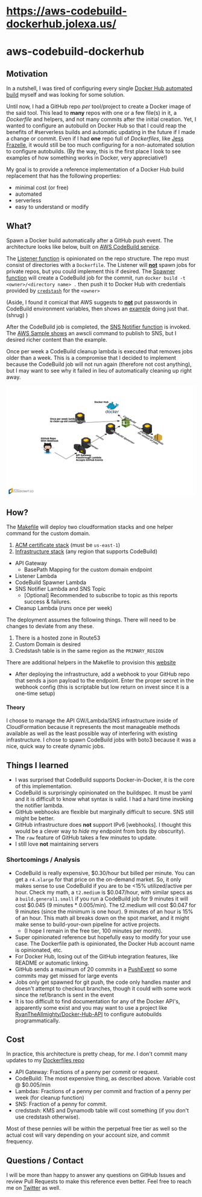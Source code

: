 https://aws-codebuild-dockerhub.jolexa.us/
===============
# aws-codebuild-dockerhub

## Motivation
In a nutshell, I was tired of configuring every single [Docker Hub automated
build](https://docs.docker.com/docker-hub/github/) myself and was looking for
some solution.

Until now, I had a GitHub repo _per_ tool/project to create a Docker image of
the said tool. This lead to **many** repos with one or a few file(s) in it, a
_Dockerfile_ and helpers, and not many commits after the initial creation. Yet,
I wanted to configure an autobuild on Docker Hub so that I could reap the
benefits of #serverless builds and automatic updating in the future if I made a
change or commit. Even if I had **one** repo full of _Dockerfiles_, like [Jess
Frazelle](https://github.com/jessfraz/dockerfiles), it would still be too much
configuring for a non-automated solution to configure autobuilds. (By the way,
this is the first place I look to see examples of how something works in Docker,
very appreciative!)

My goal is to provide a reference implementation of a Docker Hub build
replacement that has the following properties:
* minimal cost (or free)
* automated
* serverless
* easy to understand or modify

## What?
Spawn a Docker build automatically after a GitHub push event. The
architecture looks like below, built on [AWS CodeBuild
service](https://aws.amazon.com/codebuild/).

The [Listener function](https://github.com/jolexa/aws-codebuild-dockerhub/blob/master/lambda/listener.py)
is opinionated on the repo structure. The repo must consist of directories with
a `Dockerfile`. The Listener will
[**not**](https://github.com/jolexa/aws-codebuild-dockerhub/blob/master/lambda/listener.py#L53-L58)
spawn jobs for private repos, but you could implement this if desired. The
[Spawner function](https://github.com/jolexa/aws-codebuild-dockerhub/blob/master/lambda/spawn-codebuild.py)
will create a CodeBuild job for the commit, run
`docker build -t <owner>/<directory name> .`
then push it to Docker Hub with credentials provided by
[`credstash`](https://github.com/fugue/credstash) for the `<owner>`

(Aside, I found it comical that AWS suggests to
[**not**](https://docs.aws.amazon.com/codebuild/latest/userguide/build-env-ref.html)
put passwords in CodeBuild environment variables, then shows an
[example](https://docs.aws.amazon.com/codebuild/latest/userguide/sample-docker.html#sample-docker-docker-hub)
doing just that. (shrug) )

After the CodeBuild job is completed, the
[SNS Notifier function](https://github.com/jolexa/aws-codebuild-dockerhub/blob/master/lambda/notify-status-sns.py)
is invoked. The
[AWS Sample shows](https://docs.aws.amazon.com/codebuild/latest/userguide/sample-build-notifications.html)
an awscli command to publish to SNS, but I desired richer content than the
example.

Once per week a CodeBuild cleanup lambda is executed that removes jobs older
than a week. This is a compromise that I decided to implement because the
CodeBuild job will not run again (therefore not cost anything), but I may
want to see why it failed in lieu of automatically cleaning up right away.

![Architecture Diagram](https://raw.githubusercontent.com/jolexa/aws-codebuild-dockerhub/master/diagram.png)

## How?
The
[Makefile](https://github.com/jolexa/aws-codebuild-dockerhub/blob/master/Makefile)
will deploy two cloudformation stacks and one helper command for the custom
domain.

1. [ACM certificate stack](https://github.com/jolexa/aws-apigw-acm/blob/master/acm_certs.yml) (must be `us-east-1`)
2. [Infrastructure stack](https://github.com/jolexa/aws-codebuild-dockerhub/blob/master/cfn-deployment.yml) (any region that supports CodeBuild)
  * API Gateway
    * BasePath Mapping for the custom domain endpoint
  * Listener Lambda
  * CodeBuild Spawner Lambda
  * SNS Notifier Lambda and SNS Topic
    * [Optional] Recommended to subscribe to topic as this reports success & failures.
  * Cleanup Lambda (runs once per week)

The deployment assumes the following things. There will need to be changes to
deviate from any these.
1. There is a hosted zone in Route53
2. Custom Domain is desired
3. Credstash table is in the same region as the `PRIMARY_REGION`

There are additional helpers in the Makefile to provision this
[website](https://aws-codebuild-dockerhub.jolexa.us/)

* After deploying the infrastructure, add a webhook to your GitHub repo that
  sends a json payload to the endpoint. Enter the proper secret in the webhook
  config (this is scriptable but low return on invest since it is a one-time
  setup)

#### Theory
I choose to manage the API GW/Lambda/SNS infrastructure inside of CloudFormation
because it represents the most manageable methods available as well as the least
possible way of interfering with existing infrastructure. I chose to spawn
CodeBuild jobs with boto3 because it was a nice, quick way to create dynamic
jobs.

## Things I learned

* I was surprised that CodeBuild supports Docker-in-Docker, it is the core of
  this implementation.
* CodeBuild is surprisingly opinionated on the buildspec. It must be yaml and it
  is difficult to know what syntax is valid. I had a hard time invoking the
  notifier lambda.
* GitHub webhooks are flexible but marginally difficult to secure. SNS still
  might be better.
* GitHub infrastructure does **not** support IPv6 [webhooks]. I thought this
  would be a clever way to _hide_ my endpoint from bots (by obscurity).
* The `raw` feature of GitHub takes a few minutes to update.
* I still love **not** maintaining servers


### Shortcomings / Analysis
* CodeBuild is really expensive, $0.30/hour but billed per minute. You can get a
  `r4.xlarge` for that price on the on-demand market. So, it only makes sense to
  use CodeBuild if you are to be <15% utilized/active per hour. Check my math, a
  `t2.medium` is $0.047/hour, with similar specs as a `build.general1.small` if
  you run a CodeBuild job for 9 minutes it will cost $0.045 (9 minutes *
  0.005/min). The t2.medium will cost $0.047 for 9 minutes (since the minimum is
  one hour). 9 minutes of an hour is 15% of an hour. This math all breaks down
  on the spot market, and it might make sense to build-your-own pipeline for
  active projects.
  * (I hope I remain in the free tier, 100 minutes per month).
* Super opinionated reference but hopefully easy to modify for your use case.
  The Dockerfile path is opinionated, the Docker Hub account name is
  opinionated, etc.
* For Docker Hub, losing out of the GitHub integration features, like README or
  automatic linking.
* GitHub sends a maximum of 20 commits in a
  [PushEvent](https://developer.github.com/v3/activity/events/types/#pushevent)
  so some commits may get missed for large events
* Jobs only get spawned for git push, the code only handles master and doesn't
  attempt to checkout branches, though it could with some work since the
  ref/branch is sent in the event
* It is too difficult to find documentation for any of the Docker API's,
  apparently some exist and you may want to use a project like
  [RyanTheAllmighty/Docker-Hub-API](https://github.com/RyanTheAllmighty/Docker-Hub-API)
  to configure autobuilds programmatically.

## Cost

In practice, this architecture is pretty cheap, for _me_. I don't commit many updates to my [Dockerfiles repo](https://github.com/jolexa/dockerfiles)

* API Gateway: Fractions of a penny per commit or request.
* CodeBuild: The most expensive thing, as described above. Variable cost @ $0.005/min
* Lambdas: Fractions of a penny per commit and fraction of a penny per week (for cleanup function)
* SNS: Fraction of a penny for commit.
* credstash: KMS and Dynamodb table will cost something (if you don't use credstash otherwise).

Most of these pennies will be within the perpetual free tier as well so the
actual cost will vary depending on your account size, and commit frequency.

## Questions / Contact
I will be more than happy to answer any questions on GitHub Issues and review
Pull Requests to make this reference even better. Feel free to reach me on
[Twitter](https://twitter.com/jolexa) as well.
